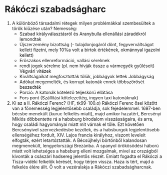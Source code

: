 # Rákóczi szabadságharc
1. A különböző társadalmi rétegek milyen problémákkal szembesültek a török kiűzése után?
	Nemesség:
	- Szabad királyválasztásról és Aranybulla ellenállási záradékról lemondtak
	- Újszerzemény bizottság (- tulajdonjogáról dönt, fegyverváltságot kellett fizetni, mely 10%a volt a birtok értékének, 	okmánnyal igazolni kellett)
	- Erőszakos ellenreformáció, vallási sérelmek
	- rendi jogok sérelme (pl. nem hívják össze a vármegyék gyűléseit)
	Végvári vitézek
    - Kiváltságaikat megfosztották tőlük, jobbágyok lettek
	Jobbágyság
	- Adókat megemelték, és korrupt katonák ennek többszörösét beszedték
	- Porció: A katonák kötelező teljeskörű ellátása
	- Fors pont (Szállítási kötelezettég, ingyen taxi katonáknak)
2. Ki az a II. Rákóczi Ferenc? (HF, tk99-100.o)
	Rákóczi Ferenc ősei között van a főnemesség legjelentősebb családja, sok fejedelemmel. 1697-ben bécsbe menekült (kuruc felkelés miatt), majd amikor hazatért, Bercsényi Miklós döbbentette rá a habsburg birodalom visszásságaira, és arra, hogy családi hagyományai miatt mit várnak el tőle. Ezt követően Bercsényivel szervezkedésbe kezdtek, és a habsburgok legjelentősebb ellenségéhez fordult, XIV. Lajos francia királyhoz, viszont leveleit elfogták, ezért letartóztatták. A Bécsújhelyi börtönből kalandosan megmenekült, lengyelországi Brezánba. A spanyol örökösödési háború miatt volt lehetséges a habsburg elleni mozgalmak, mivel az országból kivonták a császári hadsereg jelentős részét. Emiatt fogadta el Rákóczi a Tisza-vidéki felkelők kérését, hogy térjen vissza. Haza is tért, majd a felkelés élére állt. Ő volt a vezéralakja a Rákóczi szabadságharcnak.